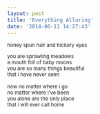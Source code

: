 ```yaml
---
layout: post
title: 'Everything Alluring'
date: '2014-06-11 14:27:43'
---
```


<small>
honey spun hair  
and hickory eyes  
  
you are sprawling meadows  
a mouth foll of baby moons  
you are so many things beautiful  
that i have never seen  
  
now no matter where i go  
no matter where i've been  
you alone are the only place  
that i will ever call home  
</small>
